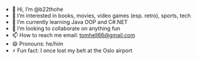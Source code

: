 - 👋 Hi, I’m @b22thohe
- 👀 I’m interested in books, movies, video games (esp. retro), sports, tech
- 🌱 I’m currently learning Java OOP and C#.NET
- 💞️ I’m looking to collaborate on anything fun
- 📫 How to reach me email: tomhell66@gmail.com
- 😄 Pronouns: he/him
- ⚡ Fun fact: I once lost my belt at the Oslo airport

<!---
b22thohe/b22thohe is a ✨ special ✨ repository because its `README.md` (this file) appears on your GitHub profile.
You can click the Preview link to take a look at your changes.
--->
